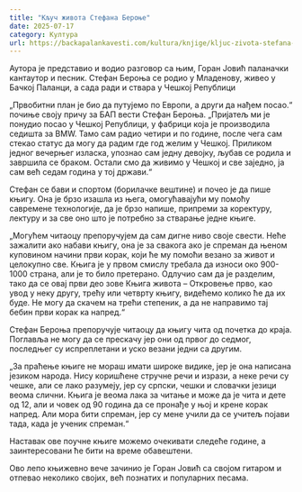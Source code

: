 ```yaml
---
title: "Кључ живота Стефана Бероње"
date: 2025-07-17
category: Култура
url: https://backapalankavesti.com/kultura/knjige/kljuc-zivota-stefana-beronje/
---
```


Аутора је представио и водио разговор са њим, Горан Јовић паланачки кантаутор и песник. Стефан Бероња се родио у Младенову, живео у Бачкој Паланци, а сада ради и ствара у Чешкој Републици

„Првобитни план је био да путујемо по Европи, а други да нађем посао.“ почиње своју причу за БАП вести Стефан Бероња. „Пријатељ ми је понудио посао у Чешкој Републици, у фабрици која је производила седишта за BMW. Тамо сам радио четири и по године, после чега сам стекао статус да могу да радим где год желим у Чешкој. Приликом једног вечерњег изласка, упознао сам једну девојку, љубав се родила и завршила се браком. Остали смо да живимо у Чешкој и све заједно, ја сам већ седам година у тој држави.“

Стефан се бави и спортом (борилачке вештине) и почео је да пише књигу. Она је брзо изашла из њега, омогућавајући му помоћу савремене технологије, да је брзо напише, припреми за коректуру, лектуру и за све оно што је потребно за стварање једне књиге.

„Могућем читаоцу препоручујем да сам дигне ниво своје свести. Неће зажалити ако набави књигу, она је за свакога ако је спреман да њеном куповином начини први корак, који ће му помоћи везано за живот и целокупно све. Књига је у првом смислу требала да износи око 900-1000 страна, али је то било претерано. Одлучио сам да је разделим, тако да се овај први део зове Књига живота – Откровење прво, као увод у неку другу, трећу или четврту књигу, видећемо колико ће да их буде. Не могу да скачем на трећи степеник, а да не направимо тај бебин први корак ка напред.“

Стефан Бероња препоручује читаоцу да књигу чита од почетка до краја. Поглавља не могу да се прескачу јер они од првог до седмог, последњег су испреплетани и уско везани једни са другим.

„За праћење књиге не мораш имати широке видике, јер је она написана језиком народа. Нису коришћене стручне речи и изрази, а неке речи су чешке, али се лако разумеју, јер су српски, чешки и словачки језици веома слични. Књига је веома лака за читање и може да је чита и дете од 12, али и човек од 90 година да се пронађе у њој и крене корак напред. Али мора бити спреман, јер су мене учили да се учитељ појави тада, када је ученик спреман.“

Наставак ове поучне књиге можемо очекивати следеће године, а заинтересовани ће бити на време обавештени.

Ово лепо књижевно вече зачинио је Горан Јовић са својом гитаром и отпевао неколико својих, већ познатих и популарних песама.
